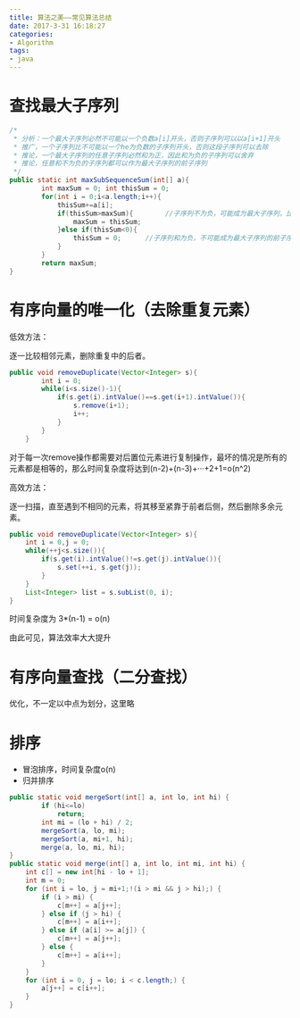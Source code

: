 ```yaml
---
title: 算法之美——常见算法总结
date: 2017-3-31 16:18:27
categories:
- Algorithm
tags:
- java
---
```


# 查找最大子序列

```java
/*
 * 分析：一个最大子序列必然不可能以一个负数a[i]开头，否则子序列可以以a[i+1]开头
 * 推广，一个子序列比不可能以一个he为负数的子序列开头，否则这段子序列可以去除
 * 推论，一个最大子序列的任意子序列必然和为正，因此和为负的子序列可以舍弃
 * 推论，任意和不为负的子序列都可以作为最大子序列的前子序列
 */
public static int maxSubSequenceSum(int[] a){
		int maxSum = 0; int thisSum = 0;
		for(int i = 0;i<a.length;i++){
			thisSum+=a[i];
			if(thisSum>maxSum){        //子序列不为负，可能成为最大子序列，比较并更新
				maxSum = thisSum; 
			}else if(thisSum<0){
				thisSum = 0;      //子序列和为负，不可能成为最大子序列的前子序列，舍弃
			}
		}
		return maxSum;
}
```
# 有序向量的唯一化（去除重复元素）

低效方法：

逐一比较相邻元素，删除重复中的后者。

```java
public void removeDuplicate(Vector<Integer> s){
		int i = 0;
		while(i<s.size()-1){
			if(s.get(i).intValue()==s.get(i+1).intValue()){
				s.remove(i+1);
				i++;
			}
		}
	}
```

对于每一次remove操作都需要对后置位元素进行复制操作，最坏的情况是所有的元素都是相等的，那么时间复杂度将达到(n-2)+(n-3)+···+2+1=o(n^2)

高效方法：

逐一扫描，直至遇到不相同的元素，将其移至紧靠于前者后侧，然后删除多余元素。

```java
public void removeDuplicate(Vector<Integer> s){
	int i = 0,j = 0;
	while(++j<s.size()){
		if(s.get(i).intValue()!=s.get(j).intValue()){
			s.set(++i, s.get(j));
		}
	}
	List<Integer> list = s.subList(0, i);
}
```

时间复杂度为 3*(n-1) = o(n)

由此可见，算法效率大大提升

# 有序向量查找（二分查找）

优化，不一定以中点为划分，这里略

# 排序

- 冒泡排序，时间复杂度o(n)
- 归并排序

```java
public static void mergeSort(int[] a, int lo, int hi) {
		if (hi<=lo)
			return;
		int mi = (lo + hi) / 2;
		mergeSort(a, lo, mi);
		mergeSort(a, mi+1, hi);
		merge(a, lo, mi, hi);
}
public static void merge(int[] a, int lo, int mi, int hi) {
	int c[] = new int[hi - lo + 1];
	int m = 0;
	for (int i = lo, j = mi+1;!(i > mi && j > hi);) {
		if (i > mi) {
			c[m++] = a[j++];
		} else if (j > hi) {
			c[m++] = a[i++];
		} else if (a[i] >= a[j]) {
			c[m++] = a[j++];
		} else {
			c[m++] = a[i++];
		}
	}
	for (int i = 0, j = lo; i < c.length;) {
		a[j++] = c[i++];
	}
}
```